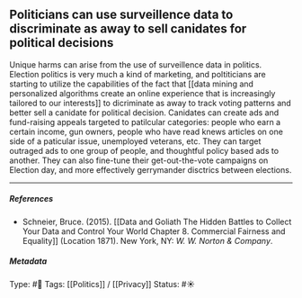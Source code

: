 ## Politicians can use surveillence data to discriminate as away to sell canidates for political decisions # 

Unique harms can arise from the use of surveillence data in politics. Election politics is very much a kind of marketing, and poltiticians are starting to utilize the capabilities of the fact that [[data mining and personalized algorithms create an online experience that is increasingly tailored to our interests]] to dicriminate as away to track voting patterns and better sell a canidate for political decision. Canidates can create ads and fund-raising appeals targeted to patilcular categories: people who earn a certain income, gun owners, people who have read knews articles on one side of a paticular issue, unemployed veterans, etc. They can target outraged ads to one group of people, and thoughtful policy based ads to another. They can also fine-tune their get-out-the-vote campaigns on Election day, and more effectively gerrymander disctrics between elections. 

___

##### References

- Schneier, Bruce. (2015). [[Data and Goliath The Hidden Battles to Collect Your Data and Control Your World Chapter 8. Commercial Fairness and Equality]] (Location 1871). New York, NY: _W. W. Norton & Company_. 

##### Metadata

Type: #🔴 
Tags: [[Politics]] / [[Privacy]] 
Status: #☀️ 